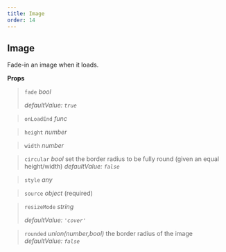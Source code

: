 ```yaml
---
title: Image
order: 14
---
```



## Image

Fade-in an image when it loads.

**Props**

> `fade` _bool_ 
> 
> _defaultValue: `true`_


> `onLoadEnd` _func_ 
> 
 


> `height` _number_ 
> 
 


> `width` _number_ 
> 
 


> `circular` _bool_ 
> set the border radius to be fully round (given an equal height/width)
> _defaultValue: `false`_


> `style` _any_ 
> 
 


> `source` _object_  (required)
> 
 


> `resizeMode` _string_ 
> 
> _defaultValue: `'cover'`_


> `rounded` _union(number,bool)_ 
> the border radius of the image
> _defaultValue: `false`_



